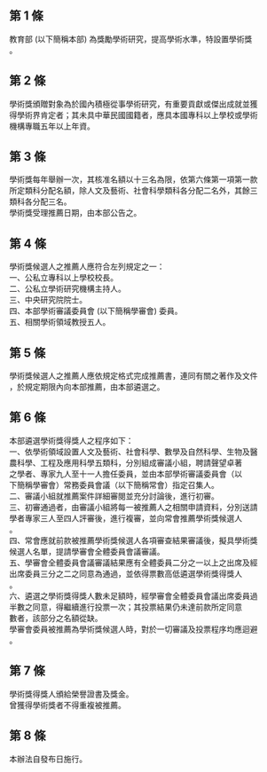 第 1 條
-------
教育部 (以下簡稱本部) 為獎勵學術研究，提高學術水準，特設置學術獎  
。

第 2 條
-------
學術獎頒贈對象為於國內積極從事學術研究，有重要貢獻或傑出成就並獲  
得學術界肯定者；其未具中華民國國籍者，應具本國專科以上學校或學術  
機構專職五年以上年資。

第 3 條
-------
學術獎每年舉辦一次，其核准名額以十三名為限，依第六條第一項第一款  
所定類科分配名額，除人文及藝術、社會科學類科各分配二名外，其餘三  
類科各分配三名。  
學術獎受理推薦日期，由本部公告之。

第 4 條
-------
學術獎候選人之推薦人應符合左列規定之一：  
一、公私立專科以上學校校長。  
二、公私立學術研究機構主持人。  
三、中央研究院院士。  
四、本部學術審議委員會 (以下簡稱學審會) 委員。  
五、相關學術領域教授五人。

第 5 條
-------
學術獎候選人之推薦人應依規定格式完成推薦書，連同有關之著作及文件  
，於規定期限內向本部推薦，由本部遴選之。

第 6 條
-------
本部遴選學術獎得獎人之程序如下：  
一、依學術領域設置人文及藝術、社會科學、數學及自然科學、生物及醫  
    農科學、工程及應用科學五類科，分別組成審議小組，聘請聲望卓著  
    之學者、專家九人至十一人擔任委員，並由本部學術審議委員會（以  
    下簡稱學審會）常務委員會議（以下簡稱常會）指定召集人。  
二、審議小組就推薦案件詳細審閱並充分討論後，進行初審。  
三、初審通過者，由審議小組將每一被推薦人之相關申請資料，分別送請  
    學者專家三人至四人評審後，進行複審，並向常會推薦學術獎候選人  
    。  
四、常會應就前款被推薦學術獎候選人各項審查結果審議後，擬具學術獎  
    候選人名單，提請學審會全體委員會議審議。  
五、學審會全體委員會議審議結果應有全體委員二分之一以上之出席及經  
    出席委員三分之二之同意為通過，並依得票數高低遴選學術獎得獎人  
    。  
六、遴選之學術獎得獎人數未足額時，經學審會全體委員會議出席委員過  
    半數之同意，得繼續進行投票一次；其投票結果仍未達前款所定同意  
    數者，該部分之名額從缺。  
學審會委員被推薦為學術獎候選人時，對於一切審議及投票程序均應迴避  
。

第 7 條
-------
學術獎得獎人頒給榮譽證書及獎金。  
曾獲得學術獎者不得重複被推薦。

第 8 條
-------
本辦法自發布日施行。

